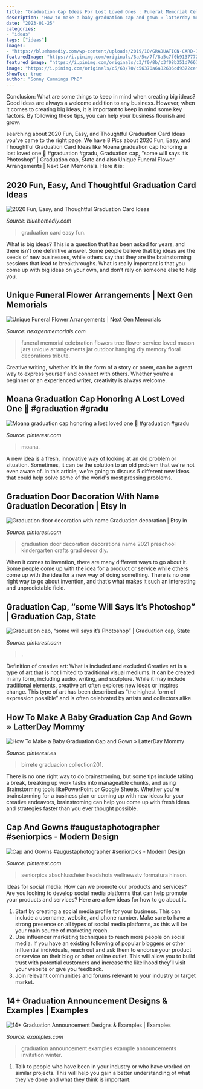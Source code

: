 ```yaml
---
title: "Graduation Cap Ideas For Lost Loved Ones : Funeral Memorial Celebration Flowers Tree Flower Service Loved Mason Jars Unique Arrangements Jar Outdoor Hanging Diy Memory Floral Decorations Tribute"
description: "How to make a baby graduation cap and gown » latterday mommy"
date: "2023-01-25"
categories:
- "ideas"
tags: ["ideas"]
images:
- "https://bluehomediy.com/wp-content/uploads/2019/10/GRADUATION-CARD-IDEAS.jpg"
featuredImage: "https://i.pinimg.com/originals/8a/5c/7f/8a5c7f0b9137772c35065033cc97b865.jpg"
featured_image: "https://i.pinimg.com/originals/c3/f0/8b/c3f08b351d7667fc8a9b0035446b8058.jpg"
image: "https://i.pinimg.com/originals/c5/63/70/c56370a6a82636cd9372cef072c8df54.jpg"
ShowToc: true
author: "Sonny Cummings PhD"
---
```



Conclusion: What are some things to keep in mind when creating big ideas?
Good ideas are always a welcome addition to any business. However, when it comes to creating big ideas, it is important to keep in mind some key factors. By following these tips, you can help your business flourish and grow.

	

		
searching about 2020 Fun, Easy, and Thoughtful Graduation Card Ideas you've came to the right page. We have 8 Pics about 2020 Fun, Easy, and Thoughtful Graduation Card Ideas like Moana graduation cap honoring a lost loved one 💙 #graduation #gradu, Graduation cap, “some will says it’s Photoshop” | Graduation cap, State and also Unique Funeral Flower Arrangements | Next Gen Memorials. Here it is:
		
    
## 2020 Fun, Easy, And Thoughtful Graduation Card Ideas

<img loading=lazy src="https://bluehomediy.com/wp-content/uploads/2019/10/GRADUATION-CARD-IDEAS.jpg" onerror="this.onerror=null;this.src='https://tse1.mm.bing.net/th?id=OIP.FGDXHBl4kJVgq7Aq3Nv7VQHaLG&amp;pid=15.1';" alt="2020 Fun, Easy, and Thoughtful Graduation Card Ideas">

_Source: bluehomediy.com_

>graduation card easy fun. 

	

What is big ideas?
This is a question that has been asked for years, and there isn't one definitive answer. Some people believe that big ideas are the seeds of new businesses, while others say that they are the brainstorming sessions that lead to breakthroughs. What is really important is that you come up with big ideas on your own, and don't rely on someone else to help you.

    
## Unique Funeral Flower Arrangements | Next Gen Memorials

<img loading=lazy src="https://www.nextgenmemorials.com/wp-content/uploads/2017/02/mason_jars_lifecelebration_flowers.jpg" onerror="this.onerror=null;this.src='https://tse4.mm.bing.net/th?id=OIP.UyDbDAeLbecyaNOx9RTfdAHaFY&amp;pid=15.1';" alt="Unique Funeral Flower Arrangements | Next Gen Memorials">

_Source: nextgenmemorials.com_

>funeral memorial celebration flowers tree flower service loved mason jars unique arrangements jar outdoor hanging diy memory floral decorations tribute. 

	

Creative writing, whether it’s in the form of a story or poem, can be a great way to express yourself and connect with others. Whether you’re a beginner or an experienced writer, creativity is always welcome.

    
## Moana Graduation Cap Honoring A Lost Loved One 💙 #graduation #gradu

<img loading=lazy src="https://i.pinimg.com/originals/8a/5c/7f/8a5c7f0b9137772c35065033cc97b865.jpg" onerror="this.onerror=null;this.src='https://tse1.mm.bing.net/th?id=OIP.9-jDFYuAWRmp1VvG9i2s0wHaHa&amp;pid=15.1';" alt="Moana graduation cap honoring a lost loved one 💙 #graduation #gradu">

_Source: pinterest.com_

>moana. 

	

A new idea is a fresh, innovative way of looking at an old problem or situation. Sometimes, it can be the solution to an old problem that we're not even aware of. In this article, we're going to discuss 5 different new ideas that could help solve some of the world's most pressing problems.

    
## Graduation Door Decoration With Name Graduation Decoration | Etsy In

<img loading=lazy src="https://i.pinimg.com/originals/b1/3f/6b/b13f6b00ebdc87bdcd200f5e6f067978.jpg" onerror="this.onerror=null;this.src='https://tse2.mm.bing.net/th?id=OIP.SrlXJttdLgVPJn4uZS92VwHaHa&amp;pid=15.1';" alt="Graduation door decoration with name Graduation decoration | Etsy in">

_Source: pinterest.com_

>graduation door decoration decorations name 2021 preschool kindergarten crafts grad decor diy. 

	

When it comes to invention, there are many different ways to go about it. Some people come up with the idea for a product or service while others come up with the idea for a new way of doing something. There is no one right way to go about invention, and that’s what makes it such an interesting and unpredictable field.

    
## Graduation Cap, “some Will Says It’s Photoshop” | Graduation Cap, State

<img loading=lazy src="https://i.pinimg.com/originals/c3/f0/8b/c3f08b351d7667fc8a9b0035446b8058.jpg" onerror="this.onerror=null;this.src='https://tse4.mm.bing.net/th?id=OIP.smsvj45GQy95v2E160FI1wHaHa&amp;pid=15.1';" alt="Graduation cap, “some will says it’s Photoshop” | Graduation cap, State">

_Source: pinterest.com_

>. 

	

Definition of creative art: What is included and excluded
Creative art is a type of art that is not limited to traditional visual mediums. It can be created in any form, including audio, writing, and sculpture. While it may include traditional elements, creative art often explores new ideas or inspires change. This type of art has been described as “the highest form of expression possible” and is often celebrated by artists and collectors alike.

    
## How To Make A Baby Graduation Cap And Gown » LatterDay Mommy

<img loading=lazy src="https://i.pinimg.com/originals/c5/63/70/c56370a6a82636cd9372cef072c8df54.jpg" onerror="this.onerror=null;this.src='https://tse4.mm.bing.net/th?id=OIP.d-Irbsie63kv0uAWdGfvaAHaKA&amp;pid=15.1';" alt="How To Make a Baby Graduation Cap and Gown » LatterDay Mommy">

_Source: pinterest.es_

>birrete graduacion collection201. 

	

There is no one right way to do brainstroming, but some tips include taking a break, breaking up work tasks into manageable chunks, and using Brainstorming tools likePowerPoint or Google Sheets. Whether you're brainstorming for a business plan or coming up with new ideas for your creative endeavors, brainstroming can help you come up with fresh ideas and strategies faster than you ever thought possible.

    
## Cap And Gowns #augustaphotographer #seniorpics - Modern Design

<img loading=lazy src="https://i.pinimg.com/736x/b9/40/46/b94046966cc9cb9b5b7af2118c31cbe4.jpg" onerror="this.onerror=null;this.src='https://tse2.mm.bing.net/th?id=OIP.Z-iXTC9mc2aAiusIxARxPgHaLH&amp;pid=15.1';" alt="Cap and Gowns #augustaphotographer #seniorpics - Modern Design">

_Source: pinterest.com_

>seniorpics abschlussfeier headshots wellnewstv formatura hinson. 

	

Ideas for social media: How can we promote our products and services?
Are you looking to develop social media platforms that can help promote your products and services? Here are a few ideas for how to go about it. 
1. Start by creating a social media profile for your business. This can include a username, website, and phone number. Make sure to have a strong presence on all types of social media platforms, as this will be your main source of marketing reach. 
2. Use influencer marketing techniques to reach more people on social media. If you have an existing following of popular bloggers or other influential individuals, reach out and ask them to endorse your product or service on their blog or other online outlet. This will allow you to build trust with potential customers and increase the likelihood they’ll visit your website or give you feedback. 
3. Join relevant communities and forums relevant to your industry or target market.

    
## 14+ Graduation Announcement Designs &amp; Examples | Examples

<img loading=lazy src="https://images.examples.com/wp-content/uploads/2018/06/Winter-Graduation-Announcement-Invitation-Example.jpg" onerror="this.onerror=null;this.src='https://tse4.mm.bing.net/th?id=OIP.MX-vmSXZR3lLlxPQMheZgQHaE8&amp;pid=15.1';" alt="14+ Graduation Announcement Designs &amp; Examples | Examples">

_Source: examples.com_

>graduation announcement examples example announcements invitation winter. 

	

1. Talk to people who have been in your industry or who have worked on similar projects. This will help you gain a better understanding of what they've done and what they think is important.

